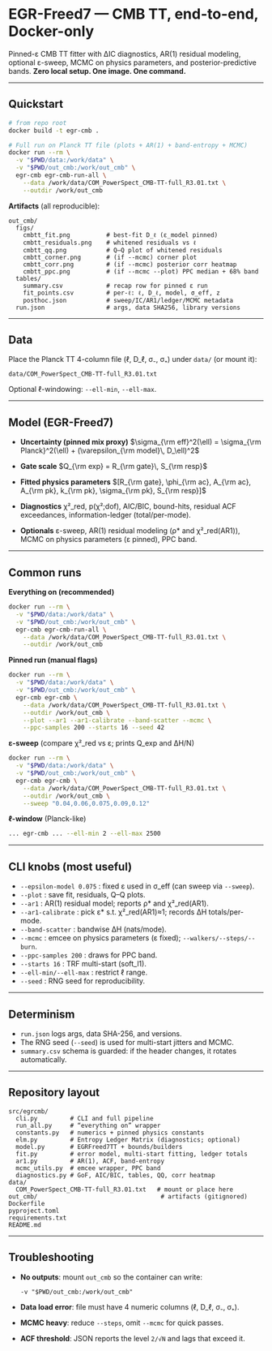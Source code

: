 # EGR-Freed7 — CMB TT, end-to-end, Docker-only

Pinned-ε CMB TT fitter with ΔIC diagnostics, AR(1) residual modeling, optional ε-sweep, MCMC on physics parameters, and posterior-predictive bands. **Zero local setup. One image. One command.**

---

## Quickstart

```bash
# from repo root
docker build -t egr-cmb .

# Full run on Planck TT file (plots + AR(1) + band-entropy + MCMC)
docker run --rm \
  -v "$PWD/data:/work/data" \
  -v "$PWD/out_cmb:/work/out_cmb" \
  egr-cmb egr-cmb-run-all \
    --data /work/data/COM_PowerSpect_CMB-TT-full_R3.01.txt \
    --outdir /work/out_cmb
````

**Artifacts** (all reproducible):

```
out_cmb/
  figs/
    cmbtt_fit.png          # best-fit D_ℓ (ε_model pinned)
    cmbtt_residuals.png    # whitened residuals vs ℓ
    cmbtt_qq.png           # Q–Q plot of whitened residuals
    cmbtt_corner.png       # (if --mcmc) corner plot
    cmbtt_corr.png         # (if --mcmc) posterior corr heatmap
    cmbtt_ppc.png          # (if --mcmc --plot) PPC median + 68% band
  tables/
    summary.csv            # recap row for pinned ε run
    fit_points.csv         # per-ℓ: ℓ, D_ℓ, model, σ_eff, z
    posthoc.json           # sweep/IC/AR1/ledger/MCMC metadata
  run.json                 # args, data SHA256, library versions
```

---

## Data

Place the Planck TT 4-column file (ℓ, D\_ℓ, σ₋, σ₊) under `data/` (or mount it):

```
data/COM_PowerSpect_CMB-TT-full_R3.01.txt
```

Optional ℓ-windowing: `--ell-min`, `--ell-max`.

---

## Model (EGR-Freed7)

* **Uncertainty (pinned mix proxy)**
  $\sigma_{\rm eff}^2(\ell) = \sigma_{\rm Planck}^2(\ell) + (\varepsilon_{\rm model}\, D_\ell)^2$

* **Gate scale**
  $Q_{\rm exp} = R_{\rm gate}\, S_{\rm resp}$

* **Fitted physics parameters**
  $[R_{\rm gate}, \phi_{\rm ac}, A_{\rm ac}, A_{\rm pk}, k_{\rm pk}, \sigma_{\rm pk}, S_{\rm resp}]$

* **Diagnostics**
  χ²\_red, p(χ²;dof), AIC/BIC, bound-hits, residual ACF exceedances, information-ledger (total/per-mode).

* **Optionals**
  ε-sweep, AR(1) residual modeling (ρ\* and χ²\_red(AR1)), MCMC on physics parameters (ε pinned), PPC band.

---

## Common runs

**Everything on (recommended)**

```bash
docker run --rm \
  -v "$PWD/data:/work/data" \
  -v "$PWD/out_cmb:/work/out_cmb" \
  egr-cmb egr-cmb-run-all \
    --data /work/data/COM_PowerSpect_CMB-TT-full_R3.01.txt \
    --outdir /work/out_cmb
```

**Pinned run (manual flags)**

```bash
docker run --rm \
  -v "$PWD/data:/work/data" \
  -v "$PWD/out_cmb:/work/out_cmb" \
  egr-cmb egr-cmb \
    --data /work/data/COM_PowerSpect_CMB-TT-full_R3.01.txt \
    --outdir /work/out_cmb \
    --plot --ar1 --ar1-calibrate --band-scatter --mcmc \
    --ppc-samples 200 --starts 16 --seed 42
```

**ε-sweep** (compare χ²\_red vs ε; prints Q\_exp and ΔH/N)

```bash
docker run --rm \
  -v "$PWD/data:/work/data" \
  -v "$PWD/out_cmb:/work/out_cmb" \
  egr-cmb egr-cmb \
    --data /work/data/COM_PowerSpect_CMB-TT-full_R3.01.txt \
    --outdir /work/out_cmb \
    --sweep "0.04,0.06,0.075,0.09,0.12"
```

**ℓ-window** (Planck-like)

```bash
... egr-cmb ... --ell-min 2 --ell-max 2500
```

---

## CLI knobs (most useful)

* `--epsilon-model 0.075` : fixed ε used in σ\_eff (can sweep via `--sweep`).
* `--plot` : save fit, residuals, Q–Q plots.
* `--ar1` : AR(1) residual model; reports ρ\* and χ²\_red(AR1).
* `--ar1-calibrate` : pick ε\* s.t. χ²\_red(AR1)≈1; records ΔH totals/per-mode.
* `--band-scatter` : bandwise ΔH (nats/mode).
* `--mcmc` : emcee on physics parameters (ε fixed); `--walkers/--steps/--burn`.
* `--ppc-samples 200` : draws for PPC band.
* `--starts 16` : TRF multi-start (soft\_l1).
* `--ell-min/--ell-max` : restrict ℓ range.
* `--seed` : RNG seed for reproducibility.

---

## Determinism

* `run.json` logs args, data SHA-256, and versions.
* The RNG seed (`--seed`) is used for multi-start jitters and MCMC.
* `summary.csv` schema is guarded: if the header changes, it rotates automatically.

---

## Repository layout

```
src/egrcmb/
  cli.py         # CLI and full pipeline
  run_all.py     # “everything on” wrapper
  constants.py   # numerics + pinned physics constants
  elm.py         # Entropy Ledger Matrix (diagnostics; optional)
  model.py       # EGRFreed7TT + bounds/builders
  fit.py         # error model, multi-start fitting, ledger totals
  ar1.py         # AR(1), ACF, band-entropy
  mcmc_utils.py  # emcee wrapper, PPC band
  diagnostics.py # GoF, AIC/BIC, tables, QQ, corr heatmap
data/
  COM_PowerSpect_CMB-TT-full_R3.01.txt   # mount or place here
out_cmb/                                  # artifacts (gitignored)
Dockerfile
pyproject.toml
requirements.txt
README.md
```

---

## Troubleshooting

* **No outputs**: mount `out_cmb` so the container can write:

  ```
  -v "$PWD/out_cmb:/work/out_cmb"
  ```
* **Data load error**: file must have 4 numeric columns (ℓ, D\_ℓ, σ₋, σ₊).
* **MCMC heavy**: reduce `--steps`, omit `--mcmc` for quick passes.
* **ACF threshold**: JSON reports the level `2/√N` and lags that exceed it.
